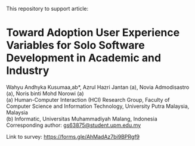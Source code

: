 This repository to support article:
<h1>Toward Adoption User Experience Variables for Solo Software Development in Academic and Industry</h1>

Wahyu Andhyka Kusumaa,ab*, Azrul Hazri Jantan (a), Novia Admodisastro (a), Noris binti Mohd Norowi (a)<br>
(a) Human-Computer Interaction (HCI) Research Group, Faculty of Computer Science and Information Technology, University Putra Malaysia, Malaysia<br> 
(b) Informatic, Universitas Muhammadiyah Malang, Indonesia<br>
Corresponding author: gs63875@student.upm.edu.my

Link to survey: https://forms.gle/AhMadAz7bi9BPRgf9

